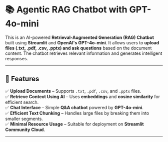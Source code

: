 # 📚 Agentic RAG Chatbot with GPT-4o-mini

This is an AI-powered **Retrieval-Augmented Generation (RAG) Chatbot** built using **Streamlit** and **OpenAI's GPT-4o-mini**. It allows users to **upload files (.txt, .pdf, .csv, .pptx) and ask questions** based on the document content. The chatbot retrieves relevant information and generates intelligent responses.

---

## 🚀 Features
✅ **Upload Documents** – Supports `.txt`, `.pdf`, `.csv`, and `.pptx` files.  
✅ **Retrieve Context Using AI** – Uses **embeddings** and **cosine similarity** for efficient search.  
✅ **Chat Interface** – Simple **Q&A chatbot** powered by **GPT-4o-mini**.  
✅ **Efficient Text Chunking** – Handles large files by breaking them into smaller segments.  
✅ **Minimal Resource Usage** – Suitable for deployment on **Streamlit Community Cloud**.  

---
